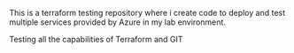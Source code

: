 This is a terraform testing repository where i create code to deploy and test multiple services provided by Azure in my lab environment.

Testing all the capabilities of Terraform and GIT
